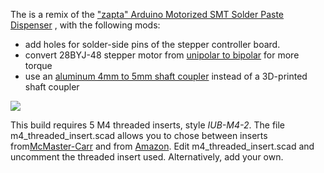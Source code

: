 
The is a remix of the ["zapta" Arduino Motorized SMT Solder Paste Dispenser](https://www.thingiverse.com/thing:1119914) , with the following mods:

- add holes for solder-side pins of the stepper controller board.
- convert 28BYJ-48 stepper motor from [unipolar to bipolar](http://www.jangeox.be/2013/10/change-unipolar-28byj-48-to-bipolar.html) for more torque
- use an [aluminum 4mm to 5mm shaft coupler](https://www.google.com/search?&q=%2B%22D19*L25%22+Shaft+Coupling+Aluminium+flexible+%2B%224x5%22+aliexpress) instead of a 3D-printed shaft coupler

![](https://github.com/koendv/paste_dispenser/raw/master/kicad/paste_dispenser/openscad/insert.jpg)

This build requires 5 M4 threaded inserts, style *IUB-M4-2*. 
The file m4_threaded_insert.scad allows you to chose between inserts from[McMaster-Carr](https://www.mcmaster.com/94180a353) and from [Amazon](https://www.amazon.co.uk/dp/B075XHV3GH/). Edit m4_threaded_insert.scad and uncomment the threaded insert used. Alternatively, add your own.



